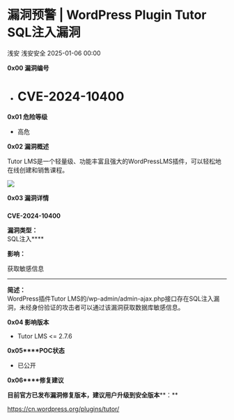 #  漏洞预警 | WordPress Plugin Tutor SQL注入漏洞   
浅安  浅安安全   2025-01-06 00:00  
  
**0x00 漏洞编号**  
- # CVE-2024-10400  
  
**0x01 危险等级**  
- 高危  
  
**0x02 漏洞概述**  
  
Tutor LMS是一个轻量级、功能丰富且强大的WordPressLMS插件，可以轻松地在线创建和销售课程。  
  
![](https://mmbiz.qpic.cn/sz_mmbiz_png/7stTqD182SXfjAibRSNGWpmwPlJwZg4r8icMMltBZYgW9GclQm8jHtAicPjHY4g8giaj9tPuiaNYKEkWcJLs5ZGyvlA/640?wx_fmt=png&from=appmsg "")  
  
**0x03 漏洞详情**  
###   
  
**CVE-2024-10400**  
  
**漏洞类型：**  
SQL注入****  
  
**影响：**  
  
获取敏感信息  
  
  
****  
  
**简述：**  
WordPress插件Tutor LMS的/wp-admin/admin-ajax.php接口存在SQL注入漏洞，未经身份验证的攻击者可以通过该漏洞获取数据库敏感信息。  
  
**0x04 影响版本**  
- Tutor LMS <= 2.7.6  
  
**0x05****POC状态**  
- 已公开  
  
**0x06****修复建议**  
  
**目前官方已发布漏洞修复版本，建议用户升级到安全版本****：**  
  
https://cn.wordpress.org/plugins/tutor/  
  
  
  
